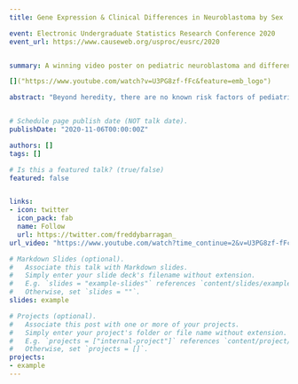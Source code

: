 ```yaml
---
title: Gene Expression & Clinical Differences in Neuroblastoma by Sex

event: Electronic Undergraduate Statistics Research Conference 2020
event_url: https://www.causeweb.org/usproc/eusrc/2020


summary: A winning video poster on pediatric neuroblastoma and differential expression testing that I presented at eUSR 2020.  

[]("https://www.youtube.com/watch?v=U3PG8zf-fFc&feature=emb_logo")

abstract: "Beyond heredity, there are no known risk factors of pediatric neuroblastoma, yet there are ostensible survival differences by sex. Our work was aimed at identifying and analyzing the genetic basis of these survival differences with methods from statistical genetics, bioinformatics, and epidemiology. Using genomic data from the NCI’s TARGET (Therapeutically Applicable Research to Generate Effective Treatments) database, we’ve identified 245 genes and 7 protein-coding genes which are differentially expressed between males and females with neuroblastoma. Identification utilized comparative logarithmic fold change (LFC) analysis, hierarchical clustering, and clinical statistics. This pipeline was then applied to 4 other pediatric cancers with the hopes of explaining or discovering genetic and clinical differences by sex. We consistently found differentially expressed protein and non-protein-coding genes in acute lymphoblastic leukemia, acute myeloid leukemia, osteosarcoma, and Wilms tumor."


# Schedule page publish date (NOT talk date).
publishDate: "2020-11-06T00:00:00Z"

authors: []
tags: []

# Is this a featured talk? (true/false)
featured: false


links:
- icon: twitter
  icon_pack: fab
  name: Follow
  url: https://twitter.com/freddybarragan_
url_video: "https://www.youtube.com/watch?time_continue=2&v=U3PG8zf-fFc&feature=emb_logo"

# Markdown Slides (optional).
#   Associate this talk with Markdown slides.
#   Simply enter your slide deck's filename without extension.
#   E.g. `slides = "example-slides"` references `content/slides/example-slides.md`.
#   Otherwise, set `slides = ""`.
slides: example

# Projects (optional).
#   Associate this post with one or more of your projects.
#   Simply enter your project's folder or file name without extension.
#   E.g. `projects = ["internal-project"]` references `content/project/deep-learning/index.md`.
#   Otherwise, set `projects = []`.
projects:
- example
---
```

